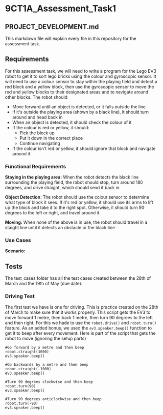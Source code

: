 # 9CT1A_Assessment_Task1

## PROJECT_DEVELOPMENT.md

This markdown file will explain every file in this repository for the assessment task.

## Requirements

For this assessment task, we will need to write a program for the Lego EV3 robot to get it to sort lego bricks using the colour and gyroscopic sensor. It will need to use a colour sensor to stay within the playing field and detect a red block and a yellow block, then use the gyroscopic sensor to move the red and yellow blocks to their designated areas and to navigate around other blocks. The robot should:

- Move forward until an object is detected, or it falls outside the line
- If it's outside the playing area (shown by a black line), it should turn around and head back in
- When an object is detected, it should check the colour of it
- If the colour is red or yellow, it should:
    - Pick the block up
    - Put it down in the correct place
    - Continue navigating
- If the colour isn't red or yellow, it should ignore that block and navigate around it

### Functional Requirements

**Staying in the playing area:** When the robot detects the black line surrounding the playing field, the robot should stop, turn around 180 degrees, and drive straight, which should send it back in  
  
**Object Detection:** The robot should use the colour sensor to determine what type of block it sees. If it's red or yellow, it should use its arms to lift up the block and take it to the right spot. Otherwise, it should turn 90 degrees to the left or right, and travel around it.

**Moving:** When none of the above is in use, the robot should travel in a staight line until it detects an obstacle or the black line

### Use Cases

**Scenario:**

## Tests

The test_cases folder has all the test cases created between the 28th of March and the 19th of May (due date).

### Driving Test

The first test we have is one for driving. This is practice created on the 28th of March to make sure that it works properly. This script gets the EV3 to move forward 1 metre, then back 1 metre, then turn 90 degrees to the left and then right. For this we hade to use the `robot.drive()` and `robot.turn()` feature. As an added bonus, we used the `ev3.speaker.beep()` function to get it to beep after every movement. Here is part of the script that gets the robot to move (ignoring the setup parts)

```
#Go forward by a metre and then beep
robot.straight(1000)
ev3.speaker.beep()

#Go backwards by a metre and then beep
robot.straight(-1000)
ev3.speaker.beep()

#Turn 90 degrees clockwise and then beep
robot.turn(90)
ev3.speaker.beep()

#Turn 90 degrees anticlockwise and then beep
robot.turn(-90)
ev3.speaker.beep()
```
